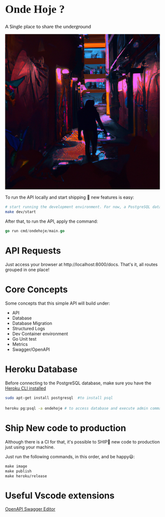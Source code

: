 <p align="center" style="font-size: 24px; font-family: Arial, sans-serif;">
  <h1 style="font-family: 'Playfair Display', serif; font-size: 36px;">Onde Hoje ?</h1>
  <p style="font-family: 'Lato', sans-serif; font-size: 16px;">A Single place to share the underground</p>
</p>

<p>
  <img src="./assets/under.png" alt="image_alt_text">
</p>





To run the API locally and start shipping 🚢 new features is easy:


```bash
# start running the development environment. For now, a PostgreSQL database.
make dev/start
```

After that, to run the API, apply the command:

```go
go run cmd/ondehoje/main.go
```

# API Requests

Just access your browser at http://localhost:8000/docs. That's it, all routes grouped in one place!


# Core Concepts
Some concepts that this simple API will build under:


* API
* Database
* Database Migration
* Structured Logs
* Dev Container environment
* Go Unit test
* Metrics
* Swagger/OpenAPI

# Heroku Database

Before connecting to the PostgreSQL database, make sure you have the [Heroku CLI installed](https://devcenter.heroku.com/articles/heroku-cli)

```bash
sudo apt-get install postgresql  #to install psql

heroku pg:psql -a ondehoje # to access database and execute admin commands
```

# Ship New code to production

Although there is a CI for that, it's possible to SHIP🚀 new code to production just using your machine.

Just run the following commands, in this order, and be happy😃:

```
make image
make publish
make heroku/release

```

# Useful Vscode extensions

[OpenAPI Swagger Editor](https://42crunch.com/tutorial-openapi-swagger-extension-vs-code/)